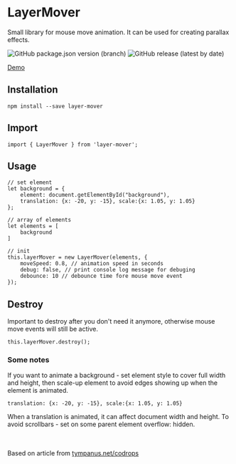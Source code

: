# LayerMover

Small library for mouse move animation. It can be used for creating parallax effects.

![GitHub package.json version (branch)](https://img.shields.io/github/package-json/v/100janovic/layermover/master)
![GitHub release (latest by date)](https://img.shields.io/github/v/release/100janovic/layermover)

[Demo](https://100janovic.github.io/projects/layermover)

## Installation
```
npm install --save layer-mover
```

## Import
```
import { LayerMover } from 'layer-mover';
```

## Usage

```
// set element
let background = {
    element: document.getElementById("background"), 
    translation: {x: -20, y: -15}, scale:{x: 1.05, y: 1.05}
};

// array of elements
let elements = [ 
    background
]

// init
this.layerMover = new LayerMover(elements, {
    moveSpeed: 0.8, // animation speed in seconds
    debug: false, // print console log message for debuging
    debounce: 10 // debounce time fore mouse move event
});
```

## Destroy

Important to destroy after you don't need it anymore, otherwise mouse move events will still be active.

```
this.layerMover.destroy();
```

### Some notes

If you want to animate a background - set element style to cover full width and height, 
then scale-up element to avoid edges showing up when the element is animated.

```
translation: {x: -20, y: -15}, scale:{x: 1.05, y: 1.05}
```

When a translation is animated, it can affect document width and height. 
To avoid scrollbars - set on some parent element overflow: hidden.


<br /><br />
Based on article from [tympanus.net/codrops](https://tympanus.net/codrops/)
